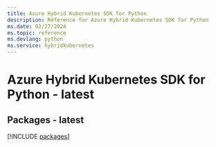 ```yaml
---
title: Azure Hybrid Kubernetes SDK for Python
description: Reference for Azure Hybrid Kubernetes SDK for Python
ms.date: 02/27/2024
ms.topic: reference
ms.devlang: python
ms.service: hybridkubernetes
---
```

# Azure Hybrid Kubernetes SDK for Python - latest
## Packages - latest
[!INCLUDE [packages](hybrid-kubernetes-index.md)]